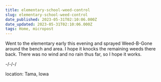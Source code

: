 ```yaml
---
title: elementary-school-weed-control
slug: elementary-school-weed-control
date_published: 2023-05-31T02:10:06.000Z
date_updated: 2023-05-31T02:10:06.000Z
tags: Home, micropost
---
```


Went to the elementary early this evening and sprayed Weed-B-Gone around the bench and area.  I hope it knocks the remaining weeds there back.  There was no wind and no rain thus far, so I hope it works.

-/-/-/

location: Tama, Iowa
